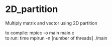 # 2D_partition
Multiply matrix and vector using 2D partition

to compile: mpicc -o main main.c  
to run:  time mpirun -n [number of threads] ./main
